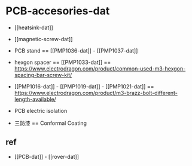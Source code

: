 
# PCB-accesories-dat

- [[heatsink-dat]] 

- [[magnetic-screw-dat]]

- PCB stand == [[PMP1036-dat]] - [[PMP1037-dat]]

- hexgon spacer == [[PMP1033-dat]] == https://www.electrodragon.com/product/common-used-m3-hexgon-spacing-bar-screw-kit/

- [[PMP1016-dat]] - [[PMP1019-dat]] - [[PMP1021-dat]] == https://www.electrodragon.com/product/m3-brazz-bolt-different-length-available/

- PCB electric isolation 

- 三防漆 == Conformal Coating






## ref 

- [[PCB-dat]] - [[rover-dat]]
